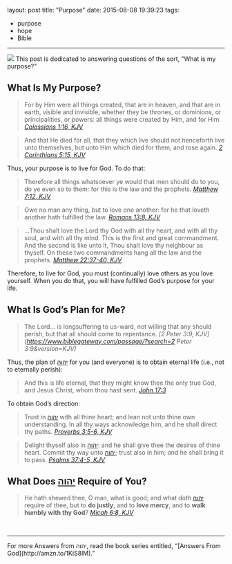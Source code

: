 layout: post
title: "Purpose"
date: 2015-08-08 19:39:23
tags:
- purpose
- hope
- Bible
---
![](/images/discover_your_purpose.png)
This post is dedicated to answering questions of the sort, "What is my purpose?"

## What Is My Purpose?
> For by Him were all things created, that are in heaven, and that are in earth, visible and invisible, whether they be thrones, or dominions, or principalities, or powers: all things were created by Him, and for Him.
> <cite>[Colossians 1:16, KJV](https://www.biblegateway.com/passage/?search=Colossians+1%3A16&version=KJV)</cite>

<!-- -->
> And that He died for all, that they which live should not henceforth live unto themselves, but unto Him which died for them, and rose again.
> <cite>[2 Corinthians 5:15, KJV](https://www.biblegateway.com/passage/?search=2+Corinthians+5%3A15&version=KJV)</cite>

Thus, your purpose is to live for God. To do that:

> Therefore all things whatsoever ye would that men should do to you, do ye even so to them: for this is the law and the prophets.
> <cite>[Matthew 7:12, KJV](https://www.biblegateway.com/passage/?search=Matthew+7%3A12&version=KJV)</cite>

<!-- -->
> Owe no man any thing, but to love one another: for he that loveth another hath fulfilled the law.
> <cite>[Romans 13:8, KJV](https://www.biblegateway.com/passage/?search=Romans+13%3A8&version=KJV)</cite>

<!-- -->
> ...Thou shalt love the Lord thy God with all thy heart, and with all thy soul, and with all thy mind. This is the first and great commandment. And the second is like unto it, Thou shalt love thy neighbour as thyself. On these two commandments hang all the law and the prophets.
> <cite>[Matthew 22:37-40, KJV](https://www.biblegateway.com/passage/?search=Matthew+22%3A37-40&version=KJV)</cite>

Therefore, to live for God, you must (continually) love others as you love yourself. When you do that, you will have fulfilled God&rsquo;s purpose for your life.

## What Is God&rsquo;s Plan for Me?
> The Lord... is longsuffering to us-ward, not willing that any should perish, but that all should come to repentance.
> <cite>[2 Peter 3:9, KJV](https://www.biblegateway.com/passage/?search=2 Peter 3:9&version=KJV)</cite>

Thus, the plan of [&#1497;&#1492;&#1493;&#1492;](http://www.blueletterbible.org/lang/Lexicon/Lexicon.cfm?strongs=H3068&t=KJV) for you (and everyone) is to obtain eternal life (i.e., not to eternally perish):

> And this is life eternal, that they might know thee the only true God, and Jesus Christ, whom thou hast sent.
> <cite>[John 17:3](https://www.biblegateway.com/passage/?search=John+17%3A3&version=KJV)</cite>

To obtain God&rsquo;s direction:

> Trust in [&#1497;&#1492;&#1493;&#1492;](http://www.blueletterbible.org/lang/Lexicon/Lexicon.cfm?strongs=H3068&t=KJV) with all thine heart; and lean not unto thine own understanding. In all thy ways acknowledge him, and he shall direct thy paths.
> <cite>[Proverbs 3:5-6, KJV](https://www.biblegateway.com/passage/?search=Proverbs+3%3A5-6&version=KJV)</cite>

<!-- -->
> Delight thyself also in [&#1497;&#1492;&#1493;&#1492;](http://www.blueletterbible.org/lang/Lexicon/Lexicon.cfm?strongs=H3068&t=KJV): and he shall give thee the desires of thine heart. Commit thy way unto [&#1497;&#1492;&#1493;&#1492;](http://www.blueletterbible.org/lang/Lexicon/Lexicon.cfm?strongs=H3068&t=KJV); trust also in him; and he shall bring it to pass.
> <cite>[Psalms 37:4-5, KJV](https://www.biblegateway.com/passage/?search=Psalms+37%3A4-5&version=KJV)</cite>

## What Does [&#1497;&#1492;&#1493;&#1492;](http://www.blueletterbible.org/lang/Lexicon/Lexicon.cfm?strongs=H3068&t=KJV) Require of You?
> He hath shewed thee, O man, what is good; and what doth [&#1497;&#1492;&#1493;&#1492;](http://www.blueletterbible.org/lang/Lexicon/Lexicon.cfm?strongs=H3068&t=KJV) require of thee, but to **do justly**, and to **love mercy**, and to **walk humbly with thy God**?
> <cite>[Micah 6:8, KJV](https://www.biblegateway.com/passage/?search=Micah+6%3A8&version=KJV)</cite>


<br>
<hr style="border:0; height:1px; background-image:linear-gradient(to right, rgba(0,0,0,0), rgba(0,0,0,0.75), rgba(0,0,0,0));">
For more Answers from &#1497;&#1492;&#1493;&#1492;, read the book series entitled, &ldquo;[Answers From God](http://amzn.to/1KiS8lM).&rdquo;
